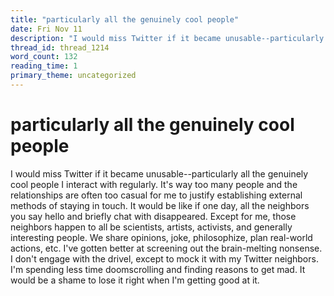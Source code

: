 ```yaml
---
title: "particularly all the genuinely cool people"
date: Fri Nov 11
description: "I would miss Twitter if it became unusable--particularly all the genuinely cool people I interact with regularly."
thread_id: thread_1214
word_count: 132
reading_time: 1
primary_theme: uncategorized
---
```


# particularly all the genuinely cool people

I would miss Twitter if it became unusable--particularly all the genuinely cool people I interact with regularly. It's way too many people and the relationships are often too casual for me to justify establishing external methods of staying in touch. It would be like if one day, all the neighbors you say hello and briefly chat with disappeared. Except for me, those neighbors happen to all be scientists, artists, activists, and generally interesting people. We share opinions, joke, philosophize, plan real-world actions, etc. I've gotten better at screening out the brain-melting nonsense. I don't engage with the drivel, except to mock it with my Twitter neighbors. I'm spending less time doomscrolling and finding reasons to get mad. It would be a shame to lose it right when I'm getting good at it.